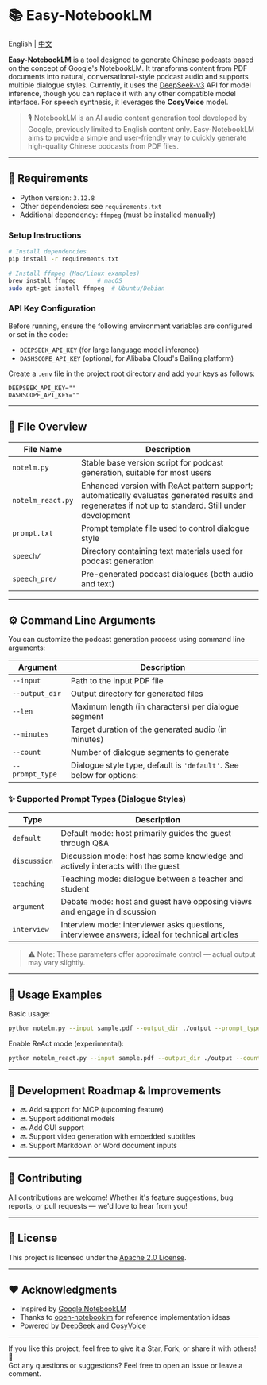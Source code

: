 # 📚 Easy-NotebookLM
English | [中文](./README_zn.md)

**Easy-NotebookLM** is a tool designed to generate Chinese podcasts based on the concept of Google's NotebookLM. It transforms content from PDF documents into natural, conversational-style podcast audio and supports multiple dialogue styles. Currently, it uses the [DeepSeek-v3](https://platform.deepseek.com/) API for model inference, though you can replace it with any other compatible model interface. For speech synthesis, it leverages the **CosyVoice** model.

> 🎙️ NotebookLM is an AI audio content generation tool developed by Google, previously limited to English content only. Easy-NotebookLM aims to provide a simple and user-friendly way to quickly generate high-quality Chinese podcasts from PDF files.

---

## 🧰 Requirements

- Python version: `3.12.8`
- Other dependencies: see `requirements.txt`
- Additional dependency: `ffmpeg` (must be installed manually)

### Setup Instructions
```bash
# Install dependencies
pip install -r requirements.txt

# Install ffmpeg (Mac/Linux examples)
brew install ffmpeg      # macOS
sudo apt-get install ffmpeg  # Ubuntu/Debian
```

### API Key Configuration

Before running, ensure the following environment variables are configured or set in the code:
- `DEEPSEEK_API_KEY` (for large language model inference)
- `DASHSCOPE_API_KEY` (optional, for Alibaba Cloud's Bailing platform)

Create a `.env` file in the project root directory and add your keys as follows:
```
DEEPSEEK_API_KEY=""
DASHSCOPE_API_KEY=""
```

---

## 📁 File Overview

| File Name         | Description |
|------------------|-------------|
| `notelm.py`        | Stable base version script for podcast generation, suitable for most users |
| `notelm_react.py`  | Enhanced version with ReAct pattern support; automatically evaluates generated results and regenerates if not up to standard. Still under development |
| `prompt.txt`       | Prompt template file used to control dialogue style |
| `speech/`          | Directory containing text materials used for podcast generation |
| `speech_pre/`      | Pre-generated podcast dialogues (both audio and text) |

---

## ⚙️ Command Line Arguments

You can customize the podcast generation process using command line arguments:

| Argument         | Description |
|------------------|-------------|
| `--input`         | Path to the input PDF file |
| `--output_dir`    | Output directory for generated files |
| `--len`           | Maximum length (in characters) per dialogue segment |
| `--minutes`       | Target duration of the generated audio (in minutes) |
| `--count`         | Number of dialogue segments to generate |
| `--prompt_type`   | Dialogue style type, default is `'default'`. See below for options: |

### ✨ Supported Prompt Types (Dialogue Styles)

| Type         | Description |
|--------------|-------------|
| `default`     | Default mode: host primarily guides the guest through Q&A |
| `discussion`  | Discussion mode: host has some knowledge and actively interacts with the guest |
| `teaching`    | Teaching mode: dialogue between a teacher and student |
| `argument`    | Debate mode: host and guest have opposing views and engage in discussion |
| `interview`   | Interview mode: interviewer asks questions, interviewee answers; ideal for technical articles |

> ⚠️ Note: These parameters offer approximate control — actual output may vary slightly.

---

## 🧪 Usage Examples

Basic usage:
```bash
python notelm.py --input sample.pdf --output_dir ./output --prompt_type discussion
```

Enable ReAct mode (experimental):
```bash
python notelm_react.py --input sample.pdf --output_dir ./output --count 5
```

---

## 📌 Development Roadmap & Improvements

- 🔜 Add support for MCP (upcoming feature)
- 🔜 Support additional  models
- 🔜 Add GUI support
- 🔜 Support video generation with embedded subtitles
- 🔜 Support Markdown or Word document inputs

---

## 🤝 Contributing

All contributions are welcome! Whether it's feature suggestions, bug reports, or pull requests — we'd love to hear from you!

---

## 📄 License

This project is licensed under the [Apache 2.0 License](LICENSE).

---

## ❤️ Acknowledgments

- Inspired by [Google NotebookLM](https://notebooklm.google/)
- Thanks to [open-notebooklm](https://github.com/gabrielchua/open-notebooklm) for reference implementation ideas
- Powered by [DeepSeek](https://platform.deepseek.com/) and [CosyVoice](https://github.com/FunAudioLLM/CosyVoice)

---

If you like this project, feel free to give it a Star, Fork, or share it with others! 🚀  
Got any questions or suggestions? Feel free to open an issue or leave a comment.